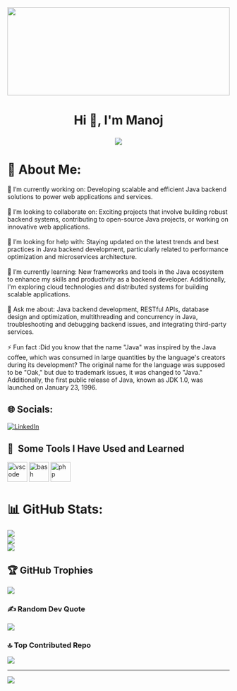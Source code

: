 <img height="200px" width="100%" src="https://github.com/Manoj890880/Manoj890880/assets/112793753/9b81cdd3-49ae-47d7-af4e-3c4af109d6fb" alt="">

<h1 align="center">Hi 👋, I'm Manoj</h1>
<h3 align = "center"><img src="https://readme-typing-svg.herokuapp.com?color=%23F7F7F7&size=21&center=true&vCenter=true&width=650&height=100&lines=A+Student+%F0%9F%91%A8%F0%9F%8F%BB%E2%80%8D%F0%9F%8E%93+and+a+Programming+Enthusiast+%F0%9F%91%A9%E2%80%8D%F0%9F%92%BB+from+India"></h3>



# 💫 About Me:
🔭 I’m currently working on: Developing scalable and efficient Java backend solutions to power web applications and services.<br><br>👯 I’m looking to collaborate on: Exciting projects that involve building robust backend systems, contributing to open-source Java projects, or working on innovative web applications.<br><br>🤝 I’m looking for help with: Staying updated on the latest trends and best practices in Java backend development, particularly related to performance optimization and microservices architecture.<br><br>🌱 I’m currently learning: New frameworks and tools in the Java ecosystem to enhance my skills and productivity as a backend developer. Additionally, I'm exploring cloud technologies and distributed systems for building scalable applications.<br><br>💬 Ask me about: Java backend development, RESTful APIs, database design and optimization, multithreading and concurrency in Java, troubleshooting and debugging backend issues, and integrating third-party services.<br><br>⚡ Fun fact :Did you know that the name "Java" was inspired by the Java coffee, which was consumed in large quantities by the language's creators during its development? The original name for the language was supposed to be "Oak," but due to trademark issues, it was changed to "Java." Additionally, the first public release of Java, known as JDK 1.0, was launched on January 23, 1996.


## 🌐 Socials:
[![LinkedIn](https://img.shields.io/badge/LinkedIn-%230077B5.svg?logo=linkedin&logoColor=white)](https://linkedin.com/in/manoj71)


<h2> 🚀 &nbsp;Some Tools I Have Used and Learned</h2>
<p align="left">
<img src="https://cdn.jsdelivr.net/gh/devicons/devicon/icons/vscode/vscode-original.svg" alt="vscode" width="45" height="45"/>
<img src="https://cdn.jsdelivr.net/gh/devicons/devicon/icons/bash/bash-original.svg" alt="bash" width="45" height="45"/>
<img src="https://cdn.jsdelivr.net/gh/devicons/devicon/icons/php/php-original.svg" alt="php" width="45" height="45"/>
</p>







# 📊 GitHub Stats:
![](https://github-readme-stats.vercel.app/api?username=manoj890880&theme=radical&hide_border=false&include_all_commits=true&count_private=true)<br/>
![](https://github-readme-streak-stats.herokuapp.com/?user=manoj890880&theme=radical&hide_border=false)<br/>
![](https://github-readme-stats.vercel.app/api/top-langs/?username=manoj890880&theme=radical&hide_border=false&include_all_commits=true&count_private=true&layout=compact)



## 🏆 GitHub Trophies
![](https://github-profile-trophy.vercel.app/?username=manoj890880&theme=radical&no-frame=false&no-bg=true&margin-w=4)

### ✍️ Random Dev Quote
![](https://quotes-github-readme.vercel.app/api?type=horizontal&theme=radical)

### 🔝 Top Contributed Repo
![](https://github-contributor-stats.vercel.app/api?username=manoj890880&limit=5&theme=onedark&combine_all_yearly_contributions=true)

---
[![](https://visitcount.itsvg.in/api?id=manoj890880&icon=0&color=0)](https://visitcount.itsvg.in)

<!-- Proudly created with GPRM ( https://gprm.itsvg.in ) -->

